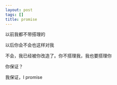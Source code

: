 ```yaml
---
layout: post
tags: []
title: promise
---
```




以前我都不带搭理的

以后你会不会也这样对我

不会，我已经被你改造了。你不搭理我，我也要搭理你

你保证？

我保证，I promise

